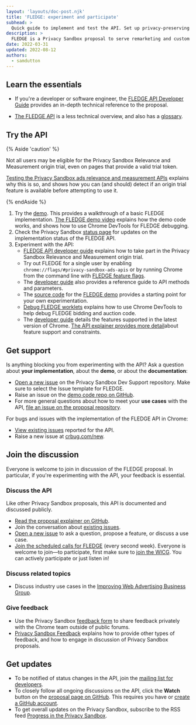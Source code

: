 ```yaml
---
layout: 'layouts/doc-post.njk'
title: 'FLEDGE: experiment and participate'
subhead: >
  Quick guide to implement and test the API. Set up privacy-preserving ad auctions, to serve remarketing and custom audience use cases.
description: >
  FLEDGE is a Privacy Sandbox proposal to serve remarketing and custom audience use cases, designed so it cannot be used by third parties to track user browsing behavior across sites. The API enables on-device auctions by the browser, to choose relevant ads from websites the user has previously visited.
date: 2022-03-31
updated: 2022-08-12
authors:
  - samdutton
---
```


## Learn the essentials

* If you're a developer or software engineer, the [FLEDGE API Developer Guide](/blog/fledge-api)
provides an in-depth technical reference to the proposal.

* [The FLEDGE API](/docs/privacy-sandbox/fledge) is a less technical overview, and also has a
[glossary](/docs/privacy-sandbox/fledge#glossary).


## Try the API

{% Aside 'caution' %}

Not all users may be eligible for the Privacy Sandbox Relevance and Measurement origin trial, even
on pages that provide a valid trial token.

[Testing the Privacy Sandbox ads relevance and measurement APIs](/blog/privacy-sandbox-unified-origin-trial#eligible-users)
explains why this is so, and shows how you can (and should) detect if an origin trial feature is
available before attempting to use it.

{% endAside %}

1. Try the [demo](https://fledge-demo.glitch.me). This provides a walkthrough of a basic FLEDGE
implementation. [The FLEDGE demo video](https://www.youtube.com/watch?v=znDD0gkdJyM&list=PLNYkxOF6rcICntazGfSVKSj5EwuR9w5Nv)
explains how the demo code works, and shows how to use Chrome DevTools for FLEDGE debugging.
2. Check the Privacy Sandbox [status page](/docs/privacy-sandbox/status/#fledge) for updates on the
implementation status of the FLEDGE API.
3. Experiment with the API:
   * [FLEDGE API developer guide](/blog/fledge-api#try-fledge) explains how to take part in the
   Privacy Sandbox Relevance and Measurement origin trial.
   * Try out FLEDGE for a single user by enabling `chrome://flags/#privacy-sandbox-ads-apis`
   or by running Chrome from the command line with [FLEDGE feature flags](/blog/fledge-api#flags).
   * The [developer guide](/blog/fledge-api) also provides a reference guide to API methods
   and parameters.
   * The [source code](https://github.com/JackJey/fledge-demo) for the [FLEDGE demo](https://fledge-demo.glitch.me)
   provides a starting point for your own experimentation.
   * [Debug FLEDGE worklets](/blog/fledge-api/#debugging)
   explains how to use Chrome DevTools to help debug FLEDGE bidding and auction code.
   * The [developer guide](/blog/fledge-api) details the features supported in the latest version of Chrome. 
   [The API explainer provides more detail](https://github.com/WICG/turtledove/blob/main/FLEDGE.md#summary)about feature 
   support and constraints.

## Get support

Is anything blocking you from experimenting with the API? Ask a question 
about **your implementation**, about the **demo**, or about the 
**documentation**:

*  [Open a new issue](https://github.com/GoogleChromeLabs/privacy-sandbox-dev-support/issues/new/choose)
   on the Privacy Sandbox Dev Support repository. Make sure to select the
   Issue template for FLEDGE.
*  Raise an issue on the [demo code repo on
   GitHub](https://github.com/JackJey/fledge-demo).
*  For more general questions about how to meet your **use cases** with the
   API, [file an issue on the proposal repository](https://github.com/WICG/turtledove/issues/new).

For bugs and issues with the implementation of the FLEDGE API in Chrome:

*  [View existing issues](https://bugs.chromium.org/p/chromium/issues/list?q=component:Blink%3EInterestGroups)
   reported for the API.
*  Raise a new issue at [crbug.com/new](https://crbug.com/new).

## Join the discussion

Everyone is welcome to join in discussion of the FLEDGE proposal. In 
particular, if you're experimenting with the API, your feedback is essential.

### Discuss the API

Like other Privacy Sandbox proposals, this API is documented and discussed publicly.

*  [Read the proposal explainer on GitHub](https://github.com/WICG/turtledove/blob/main/FLEDGE.md).
*  Join the conversation about [existing issues](https://github.com/WICG/turtledove/issues).
*  [Open a new issue](https://github.com/WICG/turtledove/issues/new) to ask a question, propose a
feature, or discuss a use case.
*  [Join the scheduled calls for FLEDGE](https://github.com/WICG/turtledove/issues/88) (every
  second week). Everyone is welcome to join&mdash;to participate, first make sure to [join the
  WICG](https://www.w3.org/community/wicg/). You can actively participate or just listen in!

### Discuss related topics

- Discuss industry use cases in the [Improving Web Advertising Business Group](https://www.w3.org/community/web-adv/participants).

### Give feedback

* Use the Privacy Sandbox [feedback form](/docs/privacy-sandbox/feedback/#feedback-form)
to share feedback privately with the Chrome team outside of public forums.
* [Privacy Sandbox Feedback](/docs/privacy-sandbox/feedback/#fledge-api) explains how to provide
other types of feedback, and how to engage in discussion of Privacy Sandbox proposals.


## Get updates

- To be notified of status changes in the API, join the [mailing list for
  developers](https://groups.google.com/u/3/a/chromium.org/g/fledge-api-announce).
- To closely follow all ongoing discussions on the API, click the **Watch** button on the [proposal page on
  GitHub](https://github.com/WICG/turtledove/blob/main/FLEDGE.md). This requires you have or [create a GitHub
  account](https://docs.github.com/en/get-started/signing-up-for-github/signing-up-for-a-new-github-account).
- To get overall updates on the Privacy Sandbox, subscribe to the RSS feed [Progress in the Privacy
  Sandbox](/tags/progress-in-the-privacy-sandbox/).

